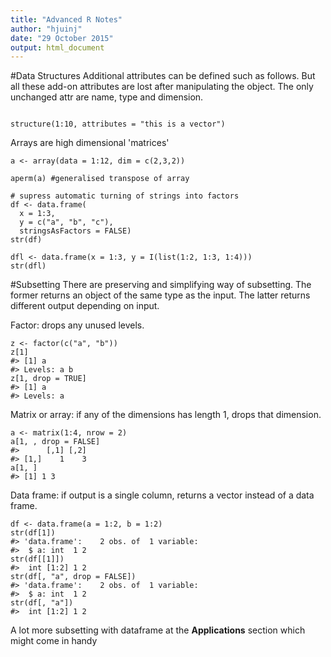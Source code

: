```yaml
---
title: "Advanced R Notes"
author: "hjuinj"
date: "29 October 2015"
output: html_document
---
```


#Data Structures
Additional attributes can be defined such as follows. But all these add-on attributes are lost after manipulating the object. 
The only unchanged attr are name, type and dimension.
```{r}

structure(1:10, attributes = "this is a vector")

```


Arrays are high dimensional 'matrices'
```{r}
a <- array(data = 1:12, dim = c(2,3,2))

aperm(a) #generalised transpose of array

# supress automatic turning of strings into factors
df <- data.frame(
  x = 1:3,
  y = c("a", "b", "c"),
  stringsAsFactors = FALSE)
str(df)

dfl <- data.frame(x = 1:3, y = I(list(1:2, 1:3, 1:4)))
str(dfl)

```


#Subsetting
There are preserving and simplifying way of subsetting. The former returns an object of the same type as the input.
The latter returns different output depending on input.

Factor: drops any unused levels.
```{r]}
z <- factor(c("a", "b"))
z[1]
#> [1] a
#> Levels: a b
z[1, drop = TRUE]
#> [1] a
#> Levels: a
```

Matrix or array: if any of the dimensions has length 1, drops that dimension.
```{r]}
a <- matrix(1:4, nrow = 2)
a[1, , drop = FALSE]
#>      [,1] [,2]
#> [1,]    1    3
a[1, ]
#> [1] 1 3
```

Data frame: if output is a single column, returns a vector instead of a data frame.
```{r}
df <- data.frame(a = 1:2, b = 1:2)
str(df[1])
#> 'data.frame':    2 obs. of  1 variable:
#>  $ a: int  1 2
str(df[[1]])
#>  int [1:2] 1 2
str(df[, "a", drop = FALSE])
#> 'data.frame':    2 obs. of  1 variable:
#>  $ a: int  1 2
str(df[, "a"])
#>  int [1:2] 1 2
```

A lot more subsetting with dataframe at the **Applications** section which might come in handy